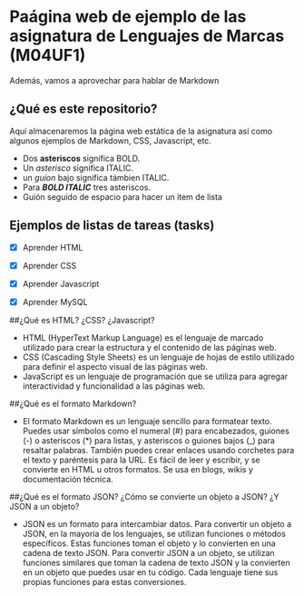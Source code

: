# Paágina web de ejemplo de las asignatura de Lenguajes de Marcas (M04UF1)

Además, vamos a aprovechar para hablar de Markdown

## ¿Qué es este repositorio?

Aquí almacenaremos la página web estática de la asignatura así como algunos ejemplos de Markdown, CSS, Javascript, etc.

- Dos **asteriscos** significa BOLD.
- Un *asterisco* significa ITALIC.
- un _guíon_ bajo significa támbien ITALIC.
- Para ***BOLD ITALIC*** tres asteriscos.
- Guión seguido de espacio para hacer un item de lista

## Ejemplos de listas de tareas (tasks)

- [x] Aprender HTML

- [x] Aprender CSS 

- [x] Aprender Javascript

- [x] Aprender MySQL


##¿Qué es HTML? ¿CSS? ¿Javascript?
- HTML (HyperText Markup Language) es el lenguaje de marcado utilizado para crear la estructura y el contenido de las páginas web.
- CSS (Cascading Style Sheets) es un lenguaje de hojas de estilo utilizado para definir el aspecto visual de las páginas web.
- JavaScript es un lenguaje de programación que se utiliza para agregar interactividad y funcionalidad a las páginas web.

##¿Qué es el formato Markdown?
- El formato Markdown es un lenguaje sencillo para formatear texto. Puedes usar símbolos como el numeral (#) para encabezados, guiones (-) o asteriscos (*) para listas, y asteriscos o guiones bajos (_) para resaltar palabras. También puedes crear enlaces usando corchetes para el texto y paréntesis para la URL. Es fácil de leer y escribir, y se convierte en HTML u otros formatos. Se usa en blogs, wikis y documentación técnica.

##¿Qué es el formato JSON? ¿Cómo se convierte un objeto a JSON? ¿Y JSON a un objeto?
- JSON es un formato para intercambiar datos. Para convertir un objeto a JSON, en la mayoría de los lenguajes, se utilizan funciones o métodos específicos. Estas funciones toman el objeto y lo convierten en una cadena de texto JSON. Para convertir JSON a un objeto, se utilizan funciones similares que toman la cadena de texto JSON y la convierten en un objeto que puedes usar en tu código. Cada lenguaje tiene sus propias funciones para estas conversiones.
